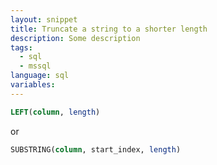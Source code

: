 ```yaml
---
layout: snippet
title: Truncate a string to a shorter length
description: Some description
tags:
  - sql
  - mssql
language: sql
variables:
---
```


```sql
LEFT(column, length) 
```

or

```sql
SUBSTRING(column, start_index, length) 
```